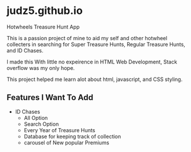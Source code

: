 # judz5.github.io
Hotwheels Treasure Hunt App

This is a passion project of mine to aid my self and other hotwheel collecters in searching for Super Treasure Hunts, Regular Treasure Hunts, and ID Chases.

I made this With little no expeirence in HTML Web Development, Stack overflow was my only hope.

This project helped me learn alot about html, javascript, and CSS styling.

## Features I Want To Add

* ID Chases
  * All Option
  * Search Option
  * Every Year of Treasure Hunts
  * Database for keeping track of collection
  * carousel of New popular Premiums


